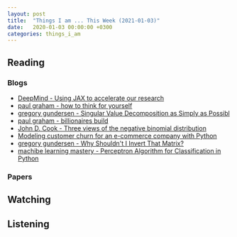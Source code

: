 ```yaml
---
layout: post
title:  "Things I am ... This Week (2021-01-03)"
date:   2020-01-03 00:00:00 +0300
categories: things_i_am
---
```


<!-- # Things I am ... This Week   -->

## Reading  

### Blogs

- [DeepMind - Using JAX to accelerate our research][jax]
- [paul graham - how to think for yourself][pg1]
- [gregory gundersen - Singular Value Decomposition as Simply as Possibl][svd1]
- [paul graham - billionaires build][pg2]
- [John D. Cook - Three views of the negative binomial distribution][jk1]
- [Modeling customer churn for an e-commerce company with Python][bg1]
- [gregory gundersen - Why Shouldn't I Invert That Matrix?][gg1]
- [machibe learning mastery - Perceptron Algorithm for Classification in Python][mlm1]

### Papers

## Watching  


## Listening  

[jax]:https://deepmind.com/blog/article/using-jax-to-accelerate-our-research
[pg1]:http://www.paulgraham.com/think.html
[svd1]:http://gregorygundersen.com/blog/2018/12/10/svd/
[pg2]:http://www.paulgraham.com/ace.html
[jk1]:https://www.johndcook.com/blog/2009/09/22/negative-binomial-distribution/
[bg1]:https://towardsdatascience.com/modeling-customer-churn-for-an-e-commerce-business-with-python-874315e688bf
[gg1]:http://gregorygundersen.com/blog/2020/12/09/matrix-inversion/
[mlm1]:https://machinelearningmastery.com/perceptron-algorithm-for-classification-in-python/